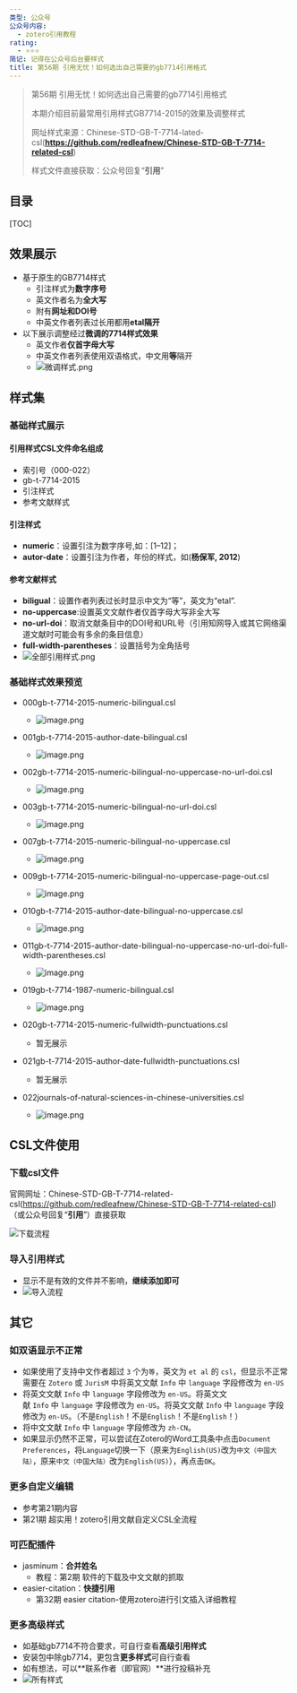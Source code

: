 ```yaml
---
类型: 公众号
公众号内容:
  - zotero引用教程
rating:
  - ⭐⭐⭐
简记: 记得在公众号后台要样式
title: 第56期 引用无忧！如何选出自己需要的gb7714引用格式
---
```


>第56期 引用无忧！如何选出自己需要的gb7714引用格式
>
>本期介绍目前最常用引用样式GB7714-2015的效果及调整样式
>
>网址样式来源：Chinese-STD-GB-T-7714-lated-csl(**https://github.com/redleafnew/Chinese-STD-GB-T-7714-related-csl**)
>
>样式文件直接获取：公众号回复“**引用**”

## 目录

[TOC]

## 效果展示

- 基于原生的GB7714样式
	- 引注样式为**数字序号**
	- 英文作者名为**全大写**
	- 附有**网址和DOI号**
	- 中英文作者列表过长用都用**etal隔开**
- 以下展示调整经过**微调的7714样式效果**
	- 英文作者**仅首字母大写**
	- 中英文作者列表使用双语格式，中文用**等**隔开
	- ![微调样式.png](https://pic-go-42.oss-cn-guangzhou.aliyuncs.com/img/20231228110912.png)

## 样式集

### 基础样式展示

#### 引用样式CSL文件命名组成

- 索引号（000-022）
- gb-t-7714-2015
- 引注样式
- 参考文献样式

#### 引注样式

- **numeric**：设置引注为数字序号,如：[1–12]；
- **autor-date**：设置引注为作者，年份的样式，如(**杨保军, 2012**)

#### 参考文献样式

- **biligual**：设置作者列表过长时显示中文为“等”，英文为“etal”.
- **no-uppercase**:设置英文文献作者仅首字母大写非全大写
- **no-url-doi**：取消文献条目中的DOI号和URL号（引用知网导入或其它网络渠道文献时可能会有多余的条目信息）
- **full-width-parentheses**：设置括号为全角括号
- ![全部引用样式.png](https://pic-go-42.oss-cn-guangzhou.aliyuncs.com/img/20231228111923.png)

### 基础样式效果预览

- 000gb-t-7714-2015-numeric-bilingual.csl
	- ![image.png](https://pic-go-42.oss-cn-guangzhou.aliyuncs.com/img/20231228112802.png)

- 001gb-t-7714-2015-author-date-bilingual.csl
	- ![image.png](https://pic-go-42.oss-cn-guangzhou.aliyuncs.com/img/20231228112814.png)

- 002gb-t-7714-2015-numeric-bilingual-no-uppercase-no-url-doi.csl
	- ![image.png](https://pic-go-42.oss-cn-guangzhou.aliyuncs.com/img/20231228112830.png)

- 003gb-t-7714-2015-numeric-bilingual-no-url-doi.csl
	- ![image.png](https://pic-go-42.oss-cn-guangzhou.aliyuncs.com/img/20231228112917.png)

- 007gb-t-7714-2015-numeric-bilingual-no-uppercase.csl
	- ![image.png](https://pic-go-42.oss-cn-guangzhou.aliyuncs.com/img/20231228112931.png)

- 009gb-t-7714-2015-numeric-bilingual-no-uppercase-page-out.csl
	- ![image.png](https://pic-go-42.oss-cn-guangzhou.aliyuncs.com/img/20231228112955.png)

- 010gb-t-7714-2015-author-date-bilingual-no-uppercase.csl
	- ![image.png](https://pic-go-42.oss-cn-guangzhou.aliyuncs.com/img/20231228113009.png)

- 011gb-t-7714-2015-author-date-bilingual-no-uppercase-no-url-doi-full-width-parentheses.csl
	- ![image.png](https://pic-go-42.oss-cn-guangzhou.aliyuncs.com/img/20231228113024.png)
- 019gb-t-7714-1987-numeric-bilingual.csl
	- ![image.png](https://pic-go-42.oss-cn-guangzhou.aliyuncs.com/img/20231228113041.png)

- 020gb-t-7714-2015-numeric-fullwidth-punctuations.csl
	- 暂无展示
- 021gb-t-7714-2015-author-date-fullwidth-punctuations.csl
	- 暂无展示
- 022journals-of-natural-sciences-in-chinese-universities.csl
	- ![image.png](https://pic-go-42.oss-cn-guangzhou.aliyuncs.com/img/20231228113107.png)

## CSL文件使用

### 下载csl文件

官网网址：Chinese-STD-GB-T-7714-related-csl(https://github.com/redleafnew/Chinese-STD-GB-T-7714-related-csl)（或公众号回复“**引用**”）直接获取

![下载流程](https://pic-go-42.oss-cn-guangzhou.aliyuncs.com/img/20231228113815.png)

### 导入引用样式

- 显示不是有效的文件并不影响，**继续添加即可**
- ![导入流程](https://pic-go-42.oss-cn-guangzhou.aliyuncs.com/img/20231228114139.png)

## 其它

### 如双语显示不正常

- 如果使用了支持中文作者超过 `3` 个为`等`，英文为 `et al` 的 `csl`，但显示不正常需要在 `Zotero` 或 `JurisM` 中将英文文献 `Info` 中 `language` 字段修改为 `en-US`
- 将英文文献 `Info` 中 `language` 字段修改为 `en-US`。将英文文献 `Info` 中 `language` 字段修改为 `en-US`。将英文文献 `Info` 中 `language` 字段修改为 `en-US`。（不是`English`！不是`English`！不是`English`！）
- 将中文文献 `Info` 中 `language` 字段修改为 `zh-CN`。
- 如果显示仍然不正常，可以尝试在Zotero的Word工具条中点击`Document Preferences`，将`Language`切换一下（原来为`English(US)`改为`中文（中国大陆）`，原来`中文（中国大陆）`改为`English(US)`），再点击`OK`。

### 更多自定义编辑

- 参考第21期内容
- 第21期 超实用！zotero引用文献自定义CSL全流程

### 可匹配插件

- jasminum：**合并姓名**
	- 教程：第2期 软件的下载及中文文献的抓取
- easier-citation：**快捷引用**
	- 第32期 easier citation-使用zotero进行引文插入详细教程

### 更多高级样式

- 如基础gb7714不符合要求，可自行查看**高级引用样式**
- 安装包中除gb7714，更包含**更多样式**可自行查看
- 如有想法，可以**联系作者（即官网）**进行投稿补充
- ![所有样式](https://pic-go-42.oss-cn-guangzhou.aliyuncs.com/img/20231228114416.png)




